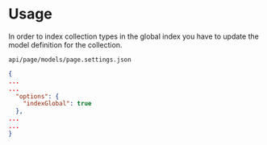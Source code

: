 # Usage
In order to index collection types in the global index you have to update the model definition for the collection.

`api/page/models/page.settings.json` 
```json
{
...
...
  "options": {
    "indexGlobal": true
  },
...
...
}

````